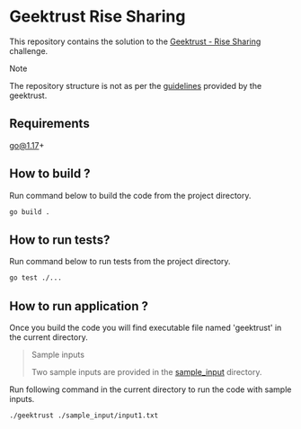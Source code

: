# Geektrust Rise Sharing

This repository contains the solution to the
[Geektrust - Rise Sharing](https://www.geektrust.com/coding/detailed/ride-sharing)
challenge.

> [!NOTE]
> The repository structure is not as per the
> [guidelines](https://github.com/geektrust/coding-problem-artefacts/tree/master/Go)
> provided by the geektrust.

## Requirements

go@1.17+

## How to build ?

Run command below to build the code from the project directory.

```sh
go build .
```

## How to run tests?

Run command below to run tests from the project directory.

```sh
go test ./...
```

## How to run application ?

Once you build the code
you will find executable file named 'geektrust' in the current directory.

> Sample inputs
>
> Two sample inputs are provided in the [sample_input](./sample_input/) directory.

Run following command in the current directory to run the code with sample inputs.

```sh
./geektrust ./sample_input/input1.txt
```
